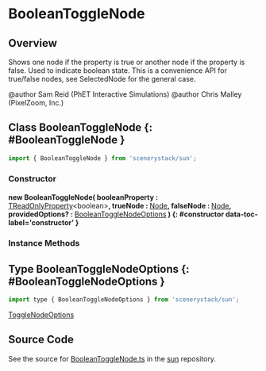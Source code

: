 # BooleanToggleNode

## Overview

Shows one node if the property is true or another node if the property is false. Used to indicate boolean state.
This is a convenience API for true/false nodes, see SelectedNode for the general case.

@author Sam Reid (PhET Interactive Simulations)
@author Chris Malley (PixelZoom, Inc.)

## Class BooleanToggleNode {: #BooleanToggleNode }


```js
import { BooleanToggleNode } from 'scenerystack/sun';
```
### Constructor

#### new BooleanToggleNode( booleanProperty : <span style="font-weight: 400;">[TReadOnlyProperty](../axon/TReadOnlyProperty.md)&lt;<span style="color: hsla(calc(var(--md-hue) + 180deg),80%,40%,1);">boolean</span>&gt;</span>, trueNode : <span style="font-weight: 400;">[Node](../scenery/Node.md)</span>, falseNode : <span style="font-weight: 400;">[Node](../scenery/Node.md)</span>, providedOptions? : <span style="font-weight: 400;">[BooleanToggleNodeOptions](../sun/BooleanToggleNode.md#BooleanToggleNodeOptions)</span> ) {: #constructor data-toc-label='constructor' }

### Instance Methods





## Type BooleanToggleNodeOptions {: #BooleanToggleNodeOptions }


```js
import type { BooleanToggleNodeOptions } from 'scenerystack/sun';
```
[ToggleNodeOptions](../sun/ToggleNode.md#ToggleNodeOptions)



## Source Code

See the source for [BooleanToggleNode.ts](https://github.com/phetsims/sun/blob/main/js/BooleanToggleNode.ts) in the [sun](https://github.com/phetsims/sun) repository.
